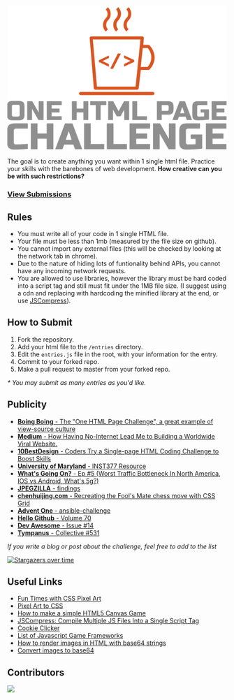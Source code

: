 [![One HTML Page Challenge](./meta/one-html-page-logo.png?raw=true "One HTML Page Challenge")](https://onehtmlpagechallenge.com/)

The goal is to create anything you want within 1 single html file. Practice your skills with the barebones of web development. **How creative can you be with such restrictions?**

### [View Submissions](https://onehtmlpagechallenge.com)

## Rules
 - You must write all of your code in 1 single HTML file.
 - Your file must be less than 1mb (measured by the file size on github).
 - You cannot import any external files (this will be checked by looking at the network tab in chrome).
 - Due to the nature of hiding lots of funtionality behind APIs, you cannot have any incoming network requests.
 - You are allowed to use libraries, however the library must be hard coded into a script tag and still must fit under the 1MB file size. (I suggest using a cdn and replacing with hardcoding the minified library at the end, or use [JSCompress](https://jscompress.com/)).
 
## How to Submit
 1. Fork the repository.
 2. Add your html file to the `/entries` directory.
 3. Edit the `entries.js` file in the root, with your information for the entry.
 4. Commit to your forked repo.
 5. Make a pull request to master from your forked repo.
 
 _* You may submit as many entries as you'd like._
 
 ## Publicity
 - [**Boing Boing** - The "One HTML Page Challenge", a great example of view-source culture](https://boingboing.net/2019/08/23/the-one-html-page-challenge.html)
 - [**Medium** - How Having No-Internet Lead Me to Building a Worldwide Viral Website.](https://medium.com/@metroxe/one-html-page-challenge-d0e6e6d23e16)
 - [**10BestDesign** - Coders Try a Single-page HTML Coding Challenge to Boost Skills](https://www.10bestdesign.com/blog/coders-try-a-single-page-html-coding-challenge-to-boost-skills/)
 - [**University of Maryland** - INST377 Resource](https://ischool.umd.edu/sites/default/files/syllabi/inst377_-_dynamic_web_applications_-_syllabus_-_fall_2019.pdf)
 - [**What's Going On?** -  Ep #5 (Worst Traffic Bottleneck In North America, IOS vs Android, What's 5g?)](https://www.stitcher.com/show/gronzo/episode/whats-going-on-ep-5-worst-traffic-bottleneck-in-north-america-ios-vs-android-whats-5g-63569131)
 - [**JPEGZILLA** - findings](https://jpegzilla.com/blog/posts/20190724.html)
 - [**chenhuijing.com** - Recreating the Fool's Mate chess move with CSS Grid](https://chenhuijing.com/blog/recreating-the-fools-mate-chess-move-with-css-grid/#%F0%9F%92%BB)
 - [**Advent One** - ansible-challenge](https://github.com/AdventOne/ansible-challenge)
 - [**Hello Github** - Volume 70](https://hellogithub.com/periodical/volume/70/)
 - [**Dev Awesome** - Issue #14](https://devawesome.io/archive/14)
 - [**Tympanus** - Collective #531](https://tympanus.net/codrops/collective/collective-531/)

_If you write a blog or post about the challenge, feel free to add to the list_
 
[![Stargazers over time](https://starchart.cc/Metroxe/one-html-page-challenge.svg)](https://starchart.cc/Metroxe/one-html-page-challenge)
 
 
 ## Useful Links
 - [Fun Times with CSS Pixel Art](https://css-tricks.com/fun-times-css-pixel-art/)
 - [Pixel Art to CSS](https://www.pixelartcss.com/)
 - [How to make a simple HTML5 Canvas Game](http://www.lostdecadegames.com/how-to-make-a-simple-html5-canvas-game/)
 - [JSCompress: Compile Multiple JS Files Into a Single Script Tag](https://jscompress.com/)
 - [Cookie Clicker](https://orteil.dashnet.org/cookieclicker/)
 - [List of Javascript Game Frameworks](https://github.com/collections/javascript-game-engines)
 - [How to render images in HTML with base64 strings](https://stackoverflow.com/a/41057998)
 - [Convert images to base64](https://www.browserling.com/tools/image-to-base64)

## Contributors
<a href="https://github.com/Metroxe/one-html-page-challenge/graphs/contributors">
  <img src="https://contrib.rocks/image?repo=Metroxe/one-html-page-challenge" />
</a>
